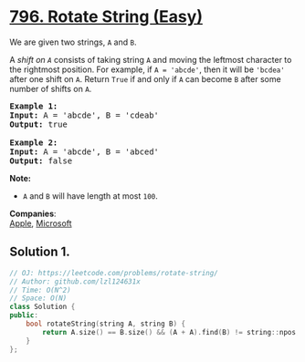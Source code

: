# [796. Rotate String (Easy)](https://leetcode.com/problems/rotate-string/)

<p>We are given two strings, <code>A</code> and <code>B</code>.</p>

<p>A <em>shift on <code>A</code></em> consists of taking string <code>A</code> and moving the leftmost character to the rightmost position. For example, if <code>A = 'abcde'</code>, then it will be <code>'bcdea'</code> after one shift on <code>A</code>. Return <code>True</code> if and only if <code>A</code> can become <code>B</code> after some number of shifts on <code>A</code>.</p>

<pre><strong>Example 1:</strong>
<strong>Input:</strong> A = 'abcde', B = 'cdeab'
<strong>Output:</strong> true

<strong>Example 2:</strong>
<strong>Input:</strong> A = 'abcde', B = 'abced'
<strong>Output:</strong> false
</pre>

<p><strong>Note:</strong></p>

<ul>
	<li><code>A</code> and <code>B</code> will have length at most <code>100</code>.</li>
</ul>


**Companies**:  
[Apple](https://leetcode.com/company/apple), [Microsoft](https://leetcode.com/company/microsoft)

## Solution 1.

```cpp
// OJ: https://leetcode.com/problems/rotate-string/
// Author: github.com/lzl124631x
// Time: O(N^2)
// Space: O(N)
class Solution {
public:
    bool rotateString(string A, string B) {
        return A.size() == B.size() && (A + A).find(B) != string::npos;
    }
};
```